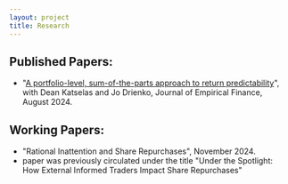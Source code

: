```yaml
---
layout: project
title: Research 
---
```


## Published Papers: 

-  "[A portfolio-level, sum-of-the-parts approach to return predictability](https://www.sciencedirect.com/science/article/abs/pii/S0927539824000604)", with Dean Katselas and Jo Drienko, Journal of Empirical Finance, August 2024. 


## Working Papers: 

-  "Rational Inattention and Share Repurchases", November 2024.
  -  paper was previously circulated under the title "Under the Spotlight: How External Informed Traders Impact Share Repurchases" 

